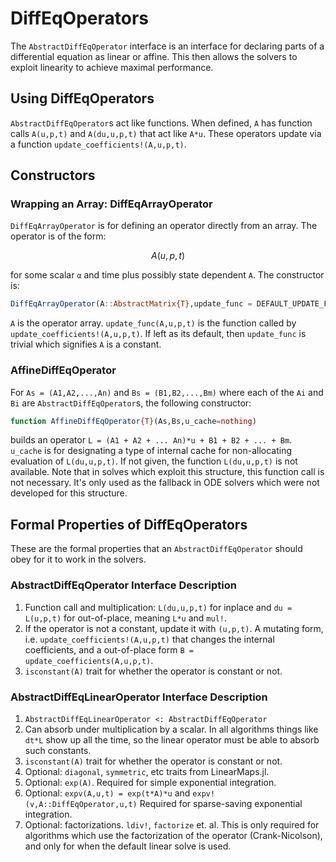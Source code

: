 # DiffEqOperators

The `AbstractDiffEqOperator` interface is an interface for declaring parts of
a differential equation as linear or affine. This then allows the solvers to
exploit linearity to achieve maximal performance.

## Using DiffEqOperators

`AbstractDiffEqOperator`s act like functions. When defined, `A` has function
calls `A(u,p,t)` and `A(du,u,p,t)` that act like `A*u`. These operators update
via a function `update_coefficients!(A,u,p,t)`.

## Constructors

### Wrapping an Array: DiffEqArrayOperator

`DiffEqArrayOperator` is for defining an operator directly from an array. The
operator is of the form:

```math
A(u,p,t)
```

for some scalar `α` and time plus possibly state dependent `A`. The
constructor is:

```julia
DiffEqArrayOperator(A::AbstractMatrix{T},update_func = DEFAULT_UPDATE_FUNC)
```

`A` is the operator array. `update_func(A,u,p,t)` is the function called by 
`update_coefficients!(A,u,p,t)`. If left as its default, then `update_func` 
is trivial which signifies `A` is a constant.

### AffineDiffEqOperator

For `As = (A1,A2,...,An)` and `Bs = (B1,B2,...,Bm)` where each of the `Ai` and
`Bi` are `AbstractDiffEqOperator`s, the following constructor:

```julia
function AffineDiffEqOperator{T}(As,Bs,u_cache=nothing)
```

builds an operator `L = (A1 + A2 + ... An)*u + B1 + B2 + ... + Bm`. `u_cache`
is for designating a type of internal cache for non-allocating evaluation of
`L(du,u,p,t)`. If not given, the function `L(du,u,p,t)` is not available. Note
that in solves which exploit this structure, this function call is not necessary.
It's only used as the fallback in ODE solvers which were not developed for this
structure.

## Formal Properties of DiffEqOperators

These are the formal properties that an `AbstractDiffEqOperator` should obey
for it to work in the solvers.

### AbstractDiffEqOperator Interface Description

1. Function call and multiplication: `L(du,u,p,t)` for inplace and `du = L(u,p,t)` for
   out-of-place, meaning `L*u` and `mul!`.
2. If the operator is not a constant, update it with `(u,p,t)`. A mutating form, i.e.
   `update_coefficients!(A,u,p,t)` that changes the internal coefficients, and a
   out-of-place form `B = update_coefficients(A,u,p,t)`.
3. `isconstant(A)` trait for whether the operator is constant or not.

### AbstractDiffEqLinearOperator Interface Description

1. `AbstractDiffEqLinearOperator <: AbstractDiffEqOperator`
2. Can absorb under multiplication by a scalar. In all algorithms things like
   `dt*L` show up all the time, so the linear operator must be able to absorb
   such constants.
4. `isconstant(A)` trait for whether the operator is constant or not.
5. Optional: `diagonal`, `symmetric`, etc traits from LinearMaps.jl.
6. Optional: `exp(A)`. Required for simple exponential integration.
7. Optional: `expv(A,u,t) = exp(t*A)*u` and `expv!(v,A::DiffEqOperator,u,t)`
   Required for sparse-saving exponential integration.
8. Optional: factorizations. `ldiv!`, `factorize` et. al. This is only required
   for algorithms which use the factorization of the operator (Crank-Nicolson),
   and only for when the default linear solve is used.
